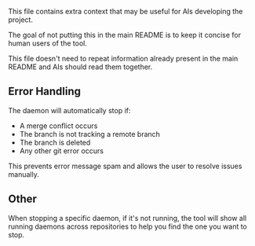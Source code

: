 This file contains extra context that may be useful for AIs developing the project.

The goal of not putting this in the main README is to keep it concise for human users of the tool.

This file doesn't need to repeat information already present in the main README and AIs should read them together.


## Error Handling

The daemon will automatically stop if:
- A merge conflict occurs
- The branch is not tracking a remote branch
- The branch is deleted
- Any other git error occurs

This prevents error message spam and allows the user to resolve issues manually.

## Other

When stopping a specific daemon, if it's not running, the tool will show all running daemons across repositories to help you find the one you want to stop.
